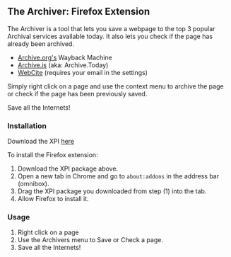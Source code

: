 ## The Archiver: Firefox Extension

The Archiver is a tool that lets you save a webpage to the top 3 popular Archival services available today. It also lets you check if the page has already been archived.

- [Archive.org's](https://archive.org/) Wayback Machine
- [Archive.is](https://archive.is/) (aka: Archive.Today)
- [WebCite](http://www.webcitation.org/) (requires your email in the settings)

Simply right click on a page and use the context menu to archive the page or check if the page has been previously saved.

Save all the Internets!

### Installation

Download the XPI [here](https://mega.co.nz/#!yAh2Ab7T!l191P96pxI0oSeP1ByL8xEO8O7OkX5aXFSTGaDwxtug)

To install the Firefox extension:

1. Download the XPI package above.
2. Open a new tab in Chrome and go to `about:addons` in the address bar (omnibox).
3. Drag the XPI package you downloaded from step (1) into the tab.
4. Allow Firefox to install it.

### Usage

1. Right click on a page
2. Use the Archivers menu to Save or Check a page.
3. Save all the Internets!